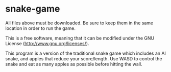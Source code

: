 # snake-game

All files above must be downloaded. Be sure to keep them in the same location in order to run the game.

This is a free software, meaning that it can be modified under the GNU License (http://www.gnu.org/licenses/).

This program is a version of the traditional snake game which includes an AI snake, and apples that reduce your score/length. Use WASD to control the snake and eat as many apples as possible before hitting the wall.
